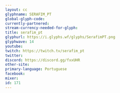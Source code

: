 ```yaml
---
layout: cc
glyphname: SERAFIM_PT
global-glyph-code: 
currently-partnered: 
stream-currency-needed-for-glyph: 
title: serafim_pt
glyphurl: https://i.glyphs.wf/glyphs/SerafimPT.png
glyphwave: 14
youtube: 
twitch: https://twitch.tv/serafim_pt
twitter: 
discord: https://discord.gg/fxxUHR
other-site: 
primary-language: Portuguese
facebook: 
mixer: 
id: 171
---
```



